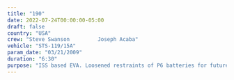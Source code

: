 ```yaml
---
title: "190"
date: 2022-07-24T00:00:00-05:00
draft: false
country: "USA"
crew: "Steve Swanson         Joseph Acaba"
vehicle: "STS-119/15A"
param_date: "03/21/2009"
duration: "6:30"
purpose: "ISS based EVA. Loosened restraints of P6 batteries for future replacement.  Unable to fully deploy P3 interface for future ORU spares (adj diameter pin suspect).  Due to time, deferred S3 payload attach sys deploy.  Due to elec conn demate failure, deferred Z1 patch panel reconfig for CMG pwr.  Installed JEM GPS antenna.  Took infrared images of P1 & S1 radiators"
---
```

